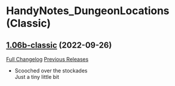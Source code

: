 # HandyNotes_DungeonLocations (Classic)

## [1.06b-classic](https://github.com/Caliaha/HandyNotes_DungeonLocations-classic/tree/1.06b-classic) (2022-09-26)
[Full Changelog](https://github.com/Caliaha/HandyNotes_DungeonLocations-classic/compare/1.06a-classic...1.06b-classic) [Previous Releases](https://github.com/Caliaha/HandyNotes_DungeonLocations-classic/releases)

- Scooched over the stockades  
    Just a tiny little bit  
